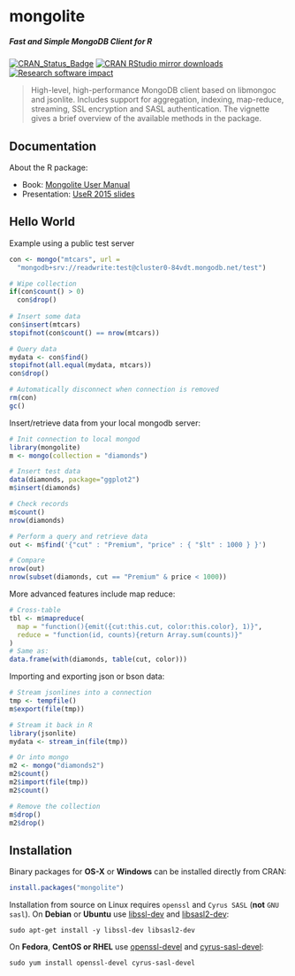 # mongolite

##### *Fast and Simple MongoDB Client for R*

[![CRAN_Status_Badge](http://www.r-pkg.org/badges/version/mongolite)](http://cran.r-project.org/package=mongolite)
[![CRAN RStudio mirror downloads](http://cranlogs.r-pkg.org/badges/mongolite)](http://cran.r-project.org/web/packages/mongolite/index.html)
[![Research software impact](http://depsy.org/api/package/cran/mongolite/badge.svg)](http://depsy.org/package/r/mongolite)

> High-level, high-performance MongoDB client based on libmongoc and
  jsonlite. Includes support for aggregation, indexing, map-reduce, streaming,
  SSL encryption and SASL authentication. The vignette gives a brief overview
  of the available methods in the package.

## Documentation

About the R package:

 - Book: [Mongolite User Manual](https://jeroen.github.io/mongolite/)
 - Presentation: [UseR 2015 slides](http://jeroen.github.io/mongo-slides/)

## Hello World


Example using a public test server

```r
con <- mongo("mtcars", url =
  "mongodb+srv://readwrite:test@cluster0-84vdt.mongodb.net/test")

# Wipe collection
if(con$count() > 0) 
  con$drop()
  
# Insert some data
con$insert(mtcars)
stopifnot(con$count() == nrow(mtcars))

# Query data
mydata <- con$find()
stopifnot(all.equal(mydata, mtcars))
con$drop()

# Automatically disconnect when connection is removed
rm(con)
gc()
```

Insert/retrieve data from your local mongodb server:

```r
# Init connection to local mongod
library(mongolite)
m <- mongo(collection = "diamonds")

# Insert test data
data(diamonds, package="ggplot2")
m$insert(diamonds)

# Check records
m$count()
nrow(diamonds)

# Perform a query and retrieve data
out <- m$find('{"cut" : "Premium", "price" : { "$lt" : 1000 } }')

# Compare
nrow(out)
nrow(subset(diamonds, cut == "Premium" & price < 1000))
```

More advanced features include map reduce:

```r
# Cross-table
tbl <- m$mapreduce(
  map = "function(){emit({cut:this.cut, color:this.color}, 1)}",
  reduce = "function(id, counts){return Array.sum(counts)}"
)
# Same as:
data.frame(with(diamonds, table(cut, color)))
```

Importing and exporting json or bson data:

```r
# Stream jsonlines into a connection
tmp <- tempfile()
m$export(file(tmp))

# Stream it back in R
library(jsonlite)
mydata <- stream_in(file(tmp))

# Or into mongo
m2 <- mongo("diamonds2")
m2$count()
m2$import(file(tmp))
m2$count()

# Remove the collection
m$drop()
m2$drop()
```

## Installation

Binary packages for __OS-X__ or __Windows__ can be installed directly from CRAN:

```r
install.packages("mongolite")
```

Installation from source on Linux requires `openssl` and `Cyrus SASL` (**not** `GNU sasl`). On __Debian__ or __Ubuntu__ use [libssl-dev](https://packages.debian.org/testing/libssl-dev) and [libsasl2-dev](https://packages.debian.org/testing/libsasl2-dev):

```
sudo apt-get install -y libssl-dev libsasl2-dev
```

On __Fedora__, __CentOS or RHEL__ use [openssl-devel](https://apps.fedoraproject.org/packages/openssl-devel) and [cyrus-sasl-devel](https://apps.fedoraproject.org/packages/cyrus-sasl-devel):

```
sudo yum install openssl-devel cyrus-sasl-devel
````
